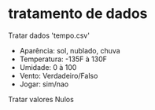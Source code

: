 # tratamento de dados

Tratar dados 'tempo.csv'
- Aparência: sol, nublado, chuva
- Temperatura: -135F à 130F
- Umidade: 0 à 100
- Vento: Verdadeiro/Falso
- Jogar: sim/nao

Tratar valores Nulos